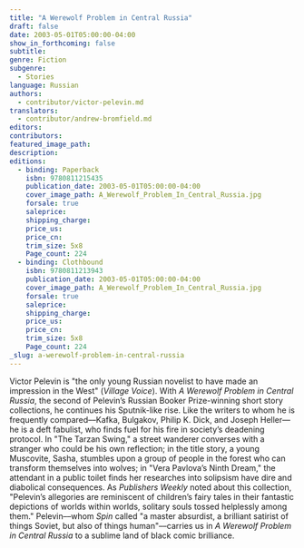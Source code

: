 ```yaml
---
title: "A Werewolf Problem in Central Russia"
draft: false
date: 2003-05-01T05:00:00-04:00
show_in_forthcoming: false
subtitle:
genre: Fiction
subgenre:
  - Stories
language: Russian
authors:
  - contributor/victor-pelevin.md
translators:
  - contributor/andrew-bromfield.md
editors:
contributors:
featured_image_path:
description:
editions:
  - binding: Paperback
    isbn: 9780811215435
    publication_date: 2003-05-01T05:00:00-04:00
    cover_image_path: A_Werewolf_Problem_In_Central_Russia.jpg
    forsale: true
    saleprice:
    shipping_charge:
    price_us:
    price_cn:
    trim_size: 5x8
    Page_count: 224
  - binding: Clothbound
    isbn: 9780811213943
    publication_date: 2003-05-01T05:00:00-04:00
    cover_image_path: A_Werewolf_Problem_In_Central_Russia.jpg
    forsale: true
    saleprice:
    shipping_charge:
    price_us:
    price_cn:
    trim_size: 5x8
    Page_count: 224
_slug: a-werewolf-problem-in-central-russia
---
```


Victor Pelevin is "the only young Russian novelist to have made an impression in the West" (_Village Voice_). With _A Werewolf Problem in Central Russia_, the second of Pelevin’s Russian Booker Prize-winning short story collections, he continues his Sputnik-like rise. Like the writers to whom he is frequently compared––Kafka, Bulgakov, Philip K. Dick, and Joseph Heller––he is a deft fabulist, who finds fuel for his fire in society’s deadening protocol. In "The Tarzan Swing," a street wanderer converses with a stranger who could be his own reflection; in the title story, a young Muscovite, Sasha, stumbles upon a group of people in the forest who can transform themselves into wolves; in "Vera Pavlova’s Ninth Dream," the attendant in a public toilet finds her researches into solipsism have dire and diabolical consequences. As _Publishers Weekly_ noted about this collection, "Pelevin’s allegories are reminiscent of children’s fairy tales in their fantastic depictions of worlds within worlds, solitary souls tossed helplessly among them." Pelevin––whom _Spin_ called "a master absurdist, a brilliant satirist of things Soviet, but also of things human"––carries us in _A Werewolf Problem in Central Russia_ to a sublime land of black comic brilliance.

